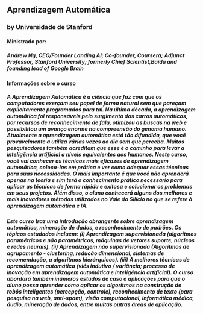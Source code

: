 ## Aprendizagem Automática
### by Universidade de Stanford

#### Ministrado por:
##### Andrew Ng, CEO/Founder Landing AI; Co-founder, Coursera; Adjunct Professor, Stanford University; formerly Chief Scientist,Baidu and founding lead of Google Brain

#### Informações sobre o curso

##### A Aprendizagem Automática é a ciência que faz com que os computadores exerçam seu papel de forma natural sem que pareçam explicitamente programados para tal. Na última década, a aprendizagem automática foi responsáveis pelo surgimento dos carros automáticos, por recursos de reconhecimento de fala, otimizou as buscas na web e possibilitou um avanço enorme na compreensão do genoma humano. Atualmente a aprendizagem automática está tão difundida, que você provavelmente a utiliza várias vezes ao dia sem que perceba. Muitos pesquisadores também acreditam que esse é o caminho para levar a inteligência artificial a níveis equivalentes aos humanos. Neste curso, você vai conhecer as técnicas mais eficazes de aprendizagem automática, coloca-las em prática e ver como adequar essas técnicas para suas necessidades. O mais importante é que você não aprenderá apenas na teoria e sim terá o conhecimento prático necessário para aplicar as técnicas de forma rápida e exitosa e solucionar os problemas em seus projetos. Além disso, o aluno conhecerá alguns dos melhores e mais inovadores métodos utilizados no Vale do Silício no que se refere à aprendizagem automática e IA.
##### Este curso traz uma introdução abrangente sobre aprendizagem automática, mineração de dados, e reconhecimento de padrões. Os tópicos estudados incluem: (i) Aprendizagem supervisionada (algoritmos paramétricos e não paramétricos, máquinas de vetores suporte, núcleos e redes neurais). (ii) Aprendizagem não supervisionada (Algoritmos de agrupamento - clustering, redução dimensional, sistemas de recomendação, a algoritmos hierárquicos). (iii) A melhores técnicas de aprendizagem automática (viés indutivo / variância; processo de inovação em aprendizagem automática e inteligência artificial). O curso abordará também inúmeros estudos de caso e aplicações para que o aluno possa aprender como aplicar os algoritmos na construção de robôs inteligentes (percepção, controle), reconhecimento de texto (para pesquisa na web, anti-spam), visão computacional, informática médica, áudio, mineração de dados, entre muitas outras áreas de aplicação.</p>
